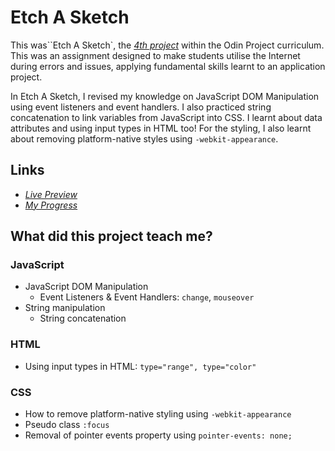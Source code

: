 # Etch A Sketch

This was``Etch A Sketch`, the [*4th project*](https://www.theodinproject.com/lessons/foundations-etch-a-sketch) within the Odin Project curriculum. This was an assignment designed to make students utilise the Internet during errors and issues, applying fundamental skills learnt to an application project.

In Etch A Sketch, I revised my knowledge on JavaScript DOM Manipulation using event listeners and event handlers. I also practiced string concatenation to link variables from JavaScript into CSS. I learnt about data attributes and using input types in HTML too! For the styling, I also learnt about removing platform-native styles using `-webkit-appearance`.

## Links

- [*Live Preview*](https://devvivan.github.io/odin-etch-a-sketch/)
- [*My Progress*](https://github.com/DevVivan/odin-project)

## What did this project teach me?
 
### JavaScript

- JavaScript DOM Manipulation
  - Event Listeners & Event Handlers: `change`, `mouseover`
- String manipulation
  - String concatenation

### HTML

- Using input types in HTML: `type="range", type="color"`

### CSS

- How to remove platform-native styling using `-webkit-appearance`
- Pseudo class `:focus`
- Removal of pointer events property using `pointer-events: none;`
